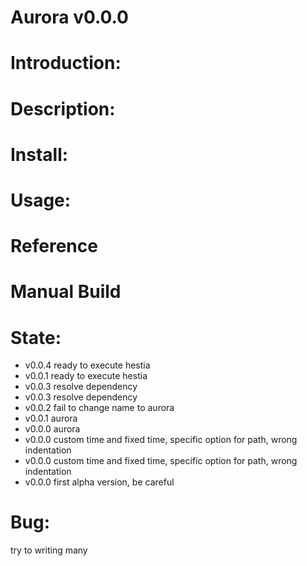 Aurora v0.0.0
=============
Introduction:
=============

Description:
============

Install:
========

Usage:
======

Reference
=========

Manual Build
============

State:
======
* v0.0.4 ready to execute hestia
* v0.0.1 ready to execute hestia
* v0.0.3 resolve dependency
* v0.0.3 resolve dependency
* v0.0.2 fail to change name to aurora
* v0.0.1 aurora
* v0.0.0 aurora
* v0.0.0 custom time and fixed time, specific option for path, wrong indentation
* v0.0.0 custom time and fixed time, specific option for path, wrong indentation
* v0.0.0 first alpha version, be careful

Bug:
====
try to writing many


